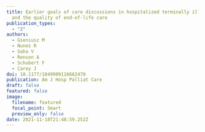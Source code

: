 ```yaml
---
title: Earlier goals of care discussions in hospitalized terminally ill patients
  and the quality of end-of-life care
publication_types:
  - "2"
authors:
  - Gieniusz M
  - Nunes R
  - Saha V
  - Renson A
  - Schubert F
  - Carey J
doi: 10.1177/1049909116682470
publication: Am J Hosp Palliat Care
draft: false
featured: false
image:
  filename: featured
  focal_point: Smart
  preview_only: false
date: 2021-11-18T21:48:59.252Z
---
```

